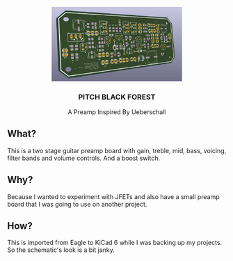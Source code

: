 <div id="top"></div>

<br />
<div align="center">
  <a href="https://github.com/serhaturtis/ac_pitch_black_forest">
    <img src="outputs/images/front.png" alt="AFTERBURNER" width="300">
  </a>

<h3 align="center">PITCH BLACK FOREST</h3>

  <p align="center">
    A Preamp Inspired By Ueberschall
  </p>
</div>


<!-- WHAT -->
## What?

This is a two stage guitar preamp board with gain, treble, mid, bass, voicing, filter bands and volume controls. And a boost switch.

## Why?

Because I wanted to experiment with JFETs and also have a small preamp board that I was going to use on another project.

## How?

This is imported from Eagle to KiCad 6 while I was backing up my projects. So the schematic's look is a bit janky.
